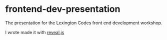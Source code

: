 frontend-dev-presentation
=========================

The presentation for the Lexington Codes front end development workshop.  

I wrote made it with [reveal.js](https://github.com/hakimel/reveal.js/)
